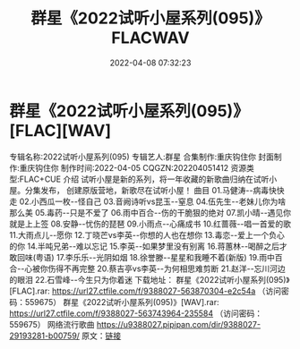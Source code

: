 ﻿---
title: 群星《2022试听小屋系列(095)》FLACWAV
date: 2022-04-08 07:32:23
categories: 新碟专辑、稀有等精品
tags: 国语流行
---
# 群星《2022试听小屋系列(095)》[FLAC][WAV]

专辑名称:2022试听小屋系列(095)
专辑艺人:群星
合集制作:重庆钩住你
封面制作:重庆钩住你
制作时间:2022-04-05
CQGZN:202204051412
资源类型:FLAC+CUE
介绍
试听小屋是新的系列，将一年收藏的新歌曲归纳在试听小屋。分集发布，
创建原版营地，新歌尽在试听小屋！
曲目
01.马健涛--病毒快快走
02.小西瓜一枚--怪自己
03.音阙诗听vs昆玉--窒息
04.伍先生--老妹儿你为啥那么美
05.毒药--只是不爱了
06.雨中百合--伤的干脆狠的绝对
07.凯小晴--遇见你就是上上签
08.安静--忧伤的琵琶
09.小雨点--心痛成书
10.红蔷薇--唱一首爱的歌
11.大雨点儿--愿你
12.丁晓芒vs李英--你想的人也在想你
13.毒恋--爱上一个负心的你
14.半吨兄弟--难以忘记
15.李英--如果梦里没有别离
16.蒋蕙林--喝醉之后才敢回味(粤语)
17.李乐乐--光阴如烟
18.徐誉滕--星星和我睡不着(新版)
19.雨中百合--心被你伤得不再完整
20.蔡吉亭vs李英--为何相思难剪断
21.赵洋--忘川河边的眼泪
22.石雪峰--今生只为你着迷
下载地址：
群星《2022试听小屋系列(095)》[FLAC].rar: https://url27.ctfile.com/f/9388027-563870304-e2c54a
（访问密码：559675）
群星《2022试听小屋系列(095)》[WAV].rar: https://url27.ctfile.com/f/9388027-563743964-235584
（访问密码：559675）
网络流行歌曲
https://u9388027.pipipan.com/dir/9388027-29193281-b00759/
原文：[链接](https://blog.sina.com.cn/s/blog_1647c7e7601030wkf.html)